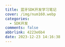 ```yaml
---
title: 蓝牙SDK开发学习笔记
cover: /img/num160.webp
categories:
  - SDK开发
comments: false
abbrlink: 4223e6b4
date: 2023-12-23 14:16:38
---
```

